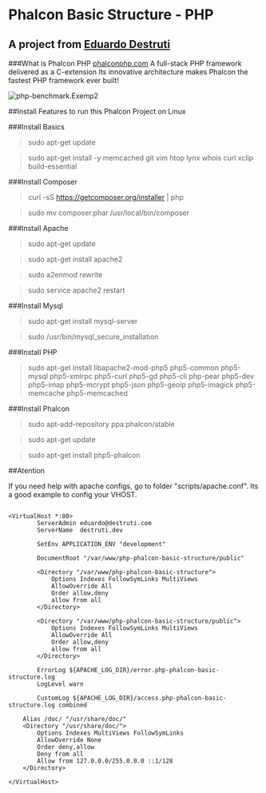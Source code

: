 # Phalcon Basic Structure - PHP
## A project from [Eduardo Destruti](http://destruti.com/)

###What is Phalcon PHP [phalconphp.com](https://phalconphp.com/)
A full-stack PHP framework delivered as a C-extension
Its innovative architecture makes Phalcon the fastest PHP framework ever built!

![php-benchmark.Exemp2](https://systemsarchitectdotnet.files.wordpress.com/2013/04/php-benchmark.png)


##Install Features to run this Phalcon Project on Linux



###Install Basics
> sudo apt-get update

> sudo apt-get install -y memcached git vim htop lynx whois curl xclip build-essential


###Install Composer
> curl -sS https://getcomposer.org/installer | php

> sudo mv composer.phar /usr/local/bin/composer



###Install Apache

> sudo apt-get update

> sudo apt-get install apache2

> sudo a2enmod rewrite

> sudo service apache2 restart



###Install Mysql

> sudo apt-get install mysql-server

> sudo /usr/bin/mysql_secure_installation



###Install PHP

> sudo apt-get install libapache2-mod-php5 php5-common php5-mysql php5-xmlrpc php5-curl php5-gd php5-cli php-pear php5-dev php5-imap php5-mcrypt php5-json php5-geoip php5-imagick php5-memcache php5-memcached



###Install Phalcon

> sudo apt-add-repository ppa:phalcon/stable

> sudo apt-get update

> sudo apt-get install php5-phalcon



##Atention

If you need help with apache configs, go to folder "scripts/apache.conf". Its a good example to config your VHOST.

```

<VirtualHost *:80>
        ServerAdmin eduardo@destruti.com
        ServerName  destruti.dev

        SetEnv APPLICATION_ENV "development"

        DocumentRoot "/var/www/php-phalcon-basic-structure/public"

	    <Directory "/var/www/php-phalcon-basic-structure">
        	Options Indexes FollowSymLinks MultiViews
        	AllowOverride All
        	Order allow,deny
        	allow from all
    	</Directory>

    	<Directory "/var/www/php-phalcon-basic-structure/public">
        	Options Indexes FollowSymLinks MultiViews
        	AllowOverride All
        	Order allow,deny
        	allow from all
    	</Directory>

        ErrorLog ${APACHE_LOG_DIR}/error.php-phalcon-basic-structure.log
        LogLevel warn

        CustomLog ${APACHE_LOG_DIR}/access.php-phalcon-basic-structure.log combined

    Alias /doc/ "/usr/share/doc/"
    <Directory "/usr/share/doc/">
        Options Indexes MultiViews FollowSymLinks
        AllowOverride None
        Order deny,allow
        Deny from all
        Allow from 127.0.0.0/255.0.0.0 ::1/128
    </Directory>

</VirtualHost>

```
